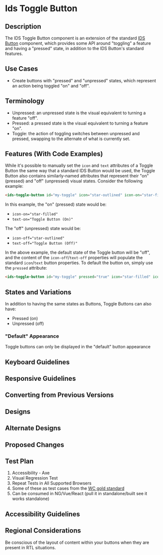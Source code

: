 # Ids Toggle Button

## Description

The IDS Toggle Button component is an extension of the standard [IDS Button](../ids-button/README.md) component, which provides some API around "toggling" a feature and having a "pressed" state, in addition to the IDS Button's standard features.

## Use Cases

- Create buttons with "pressed" and "unpressed" states, which represent an action being toggled "on" and "off".

## Terminology

- Unpressed: an unpressed state is the visual equivalent to turning a feature "off".
- Pressed: a pressed state is the visual equivalent to turning a feature "on".
- Toggle: the action of toggling switches between unpressed and pressed, swapping to the alternate of what is currently set.

## Features (With Code Examples)

While it's possible to manually set the `icon` and `text` attributes of a Toggle Button the same way that a standard IDS Button would be used, the Toggle Button also contains similarly-named attributes that represent their "on" (pressed) and "off" (unpressed) visual states. Consider the following example:

```html
<ids-toggle-button id="my-toggle" icon="star-outlined" icon-on="star-filled" icon-off="star-outlined" text-off="Toggle Button (Off)" text-on="Toggle Button (On)"></ids-toggle-button>
```

In this example, the "on" (pressed) state would be:

- `icon-on="star-filled"`
- `text-on="Toggle Button (On)"`

The "off" (unpressed) state would be:

- `icon-off="star-outlined"`
- `text-off="Toggle Button (Off)"`

In the above example, the default state of the Toggle button will be "off", and the content of the `icon-off`/`text-off` properties will populate the standard `icon`/`text` button properties.  To default the button on, simply use the `pressed` attribute:

```html
<ids-toggle-button id="my-toggle" pressed="true" icon="star-filled" icon-on="star-filled" icon-off="star-outlined" text-off="Toggle Button (Off)" text-on="Toggle Button (On)"></ids-toggle-button>
```

## States and Variations

In addition to having the same states as Buttons, Toggle Buttons can also have:

- Pressed (on)
- Unpressed (off)

### "Default" Appearance

Toggle buttons can only be displayed in the "default" button appearance

## Keyboard Guidelines

## Responsive Guidelines

## Converting from Previous Versions

## Designs

## Alternate Designs

## Proposed Changes

## Test Plan

1. Accessibility - Axe
1. Visual Regression Test
1. Repeat Tests in All Supported Browsers
1. Some of these as test cases from the [WC gold standard](https://github.com/webcomponents/gold-standard/wiki#api)
1. Can be consumed in NG/Vue/React (pull it in standalone/built see it works standalone)

## Accessibility Guidelines

## Regional Considerations

Be conscious of the layout of content within your buttons when they are present in RTL situations.
